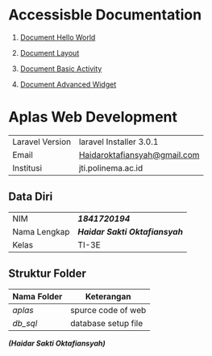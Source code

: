 # Accessisble Documentation

1. [Document Hello World](docs/01_hello_world/01.md)

2. [Document Layout](docs/02_layout/02.md)

3. [Document Basic Activity](docs/03_basic_activity/03.md)

4. [Document Advanced Widget](docs/04_AdvancedWidgets/04.md)

# Aplas Web Development
|  |  |
|--|--|
| Laravel Version | laravel Installer 3.0.1|
| Email | Haidaroktafiansyah@gmail.com |
| Institusi | jti.polinema.ac.id |

## Data Diri

|  |  |
|--|--|
| NIM | ***1841720194*** |
| Nama Lengkap | ***Haidar Sakti Oktafiansyah*** |
| Kelas | TI-3E |


## Struktur Folder

| Nama Folder | Keterangan |
|--|--|
| *aplas* | spurce code of web |
| *db_sql* | database setup file |

***(Haidar Sakti Oktafiansyah)***
